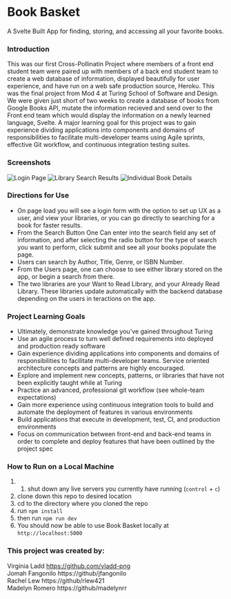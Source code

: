 # Book Basket
A Svelte Built App for finding, storing, and accessing all your favorite books.

### Introduction
This was our first Cross-Pollinatin Project where members of a front end student team were paired up with members of a back end student team to create a web database of information, displayed beautifully for user experience, and have run on a web safe production source, Heroku. This was the final project from Mod 4 at Turing School of Software and Design. We were given just short of two weeks to create a database of books from Google Books API, mutate the information recieved and send over to the Front end team which would display the information on a newly learned language, Svelte. A major learning goal for this project was to gain experience dividing applications into components and domains of responsibilities to facilitate multi-developer teams using Agile sprints, effective Git workflow, and continuous integration testing suites.

### Screenshots
![Login Page](https://user-images.githubusercontent.com/53594458/79502381-c3127e80-7fec-11ea-9a07-2550a8bd6c34.png)
![Library Search Results](https://user-images.githubusercontent.com/53594458/79502343-b68e2600-7fec-11ea-971b-02f352d55f70.png)
![Individual Book Details](https://user-images.githubusercontent.com/53594458/79502259-98282a80-7fec-11ea-91c6-4ceafc4c1707.png)

### Directions for Use
- On page load you will see a login form with the option to set up UX as a user, and view your libraries, or you can go directly to searching for a book for faster results.
- From the Search Button One Can enter into the search field any set of information, and after selecting the radio button for the type of search you want to perform, click submit and see all your books populate the page.
- Users can search by Author, Title, Genre, or ISBN Number.
- From the Users page, one can choose to see either library stored on the app, or begin a search from there. 
- The two libraries are your Want to Read Library, and your Already Read Library. These libraries update automatically with the backend database depending on the users in teractions on the app.

### Project Learning Goals
- Ultimately, demonstrate knowledge you’ve gained throughout Turing
- Use an agile process to turn well defined requirements into deployed and production ready software
- Gain experience dividing applications into components and domains of responsibilities to facilitate multi-developer teams. Service oriented architecture concepts and patterns are highly encouraged.
- Explore and implement new concepts, patterns, or libraries that have not been explicitly taught while at Turing
- Practice an advanced, professional git workflow (see whole-team expectations)
- Gain more experience using continuous integration tools to build and automate the deployment of features in various environments
- Build applications that execute in development, test, CI, and production environments
- Focus on communication between front-end and back-end teams in order to complete and deploy features that have been outlined by the project spec

### How to Run on a Local Machine
1. 1. shut down any live servers you currently have running (`control` + `c`)
2. clone down this repo to desired location
3. cd to the directory where you cloned the repo
4. run `npm install`
5. then run `npm run dev` 
6. You should now be able to use Book Basket locally at `http://localhost:5000`

### This project was created by:
Virginia Ladd https://github.com/vladd-png<br>
Jomah Fangonilo https://github/jfangonilo <br>
Rachel Lew https://github/rlew421 <br>
Madelyn Romero https://github/madelynrr
